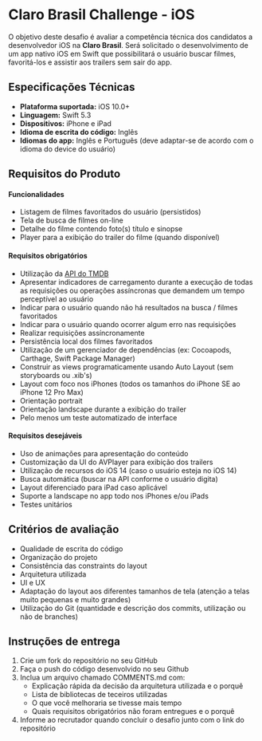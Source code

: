 # Claro Brasil Challenge - iOS

O objetivo deste desafio é avaliar a competência técnica dos candidatos a desenvolvedor iOS na **Claro Brasil**. Será solicitado o desenvolvimento de um app nativo iOS em Swift que possibilitará o usuário buscar filmes, favoritá-los e assistir aos trailers sem sair do app.

## Especificações Técnicas

- **Plataforma suportada:** iOS 10.0+
- **Linguagem:** Swift 5.3
- **Dispositivos:** iPhone e iPad
- **Idioma de escrita do código:** Inglês
- **Idiomas do app:** Inglês e Português (deve adaptar-se de acordo com o idioma do device do usuário)

## Requisitos do Produto

#### Funcionalidades

 - Listagem de filmes favoritados do usuário (persistidos)
 - Tela de busca de filmes on-line
 - Detalhe do filme contendo foto(s) título e sinopse
 - Player para a exibição do trailer do filme (quando disponível)

#### Requisitos obrigatórios

 - Utilização da [API do TMDB](https://www.themoviedb.org/documentation/api)
 - Apresentar indicadores de carregamento durante a execução de todas as requisições ou operações assíncronas que demandem um tempo perceptível ao usuário
 - Indicar para o usuário quando não há resultados na busca / filmes favoritados
 - Indicar para o usuário quando ocorrer algum erro nas requisições
 - Realizar requisições assíncronamente
 - Persistência local dos filmes favoritados
 - Utilização de um gerenciador de dependências (ex: Cocoapods, Carthage, Swift Package Manager)
 - Construir as views programaticamente usando Auto Layout (sem storyboards ou .xib's)
 - Layout com foco nos iPhones (todos os tamanhos do iPhone SE ao iPhone 12 Pro Max)
 - Orientação portrait
 - Orientação landscape durante a exibição do trailer
 - Pelo menos um teste automatizado de interface

#### Requisitos desejáveis

 - Uso de animações para apresentação do conteúdo
 - Customização da UI do AVPlayer para exibição dos trailers
 - Utilização de recursos do iOS 14 (caso o usuário esteja no iOS 14)
 - Busca automática (buscar na API conforme o usuário digita)
 - Layout diferenciado para iPad caso aplicável
 - Suporte a landscape no app todo nos iPhones e/ou iPads
 - Testes unitários

## Critérios de avaliação

 - Qualidade de escrita do código
 - Organização do projeto
 - Consistência das constraints do layout
 - Arquitetura utilizada
 - UI e UX
 - Adaptação do layout aos diferentes tamanhos de tela (atenção a telas muito pequenas e muito grandes)
 - Utilização do Git (quantidade e descrição dos commits, utilização ou não de branches)

## Instruções de entrega

 1. Crie um fork do repositório no seu GitHub
 2. Faça o push do código desenvolvido no seu Github
 3. Inclua um arquivo chamado COMMENTS.md com:
	 - Explicação rápida da decisão da arquitetura utilizada e o porquê
	 - Lista de bibliotecas de teceiros utilizadas
	 - O que você melhoraria se tivesse mais tempo
	 - Quais requisitos obrigatórios não foram entregues e o porquê 
 4. Informe ao recrutador quando concluir o desafio junto com o link do repositório
